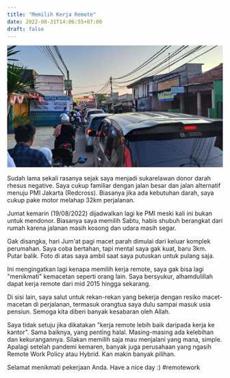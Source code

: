 ```yaml
---
title: "Memilih Kerja Remote"
date: 2022-08-31T14:06:55+07:00
draft: false
---
```


![Foto macet di hari itu](macet.jpeg)

Sudah lama sekali rasanya sejak saya menjadi sukarelawan donor darah rhesus negative. Saya cukup familiar dengan jalan besar dan jalan alternatif menuju PMI Jakarta (Redcross). Biasanya jika ada kebutuhan darah, saya cukup pake motor melahap 32km perjalanan.

Jumat kemarin (19/08/2022) dijadwalkan lagi ke PMI meski kali ini bukan untuk mendonor. Biasanya saya memilih Sabtu, habis shubuh berangkat dari rumah karena jalanan masih kosong dan udara masih segar.

Gak disangka, hari Jum'at pagi macet parah dimulai dari keluar komplek perumahan. Saya coba bertahan, tapi mental saya gak kuat, baru 3km. Putar balik. Foto di atas saya ambil saat saya putuskan untuk pulang saja.

Ini mengingatkan lagi kenapa memilih kerja remote, saya gak bisa lagi "menikmati" kemacetan seperti orang lain. Saya bersyukur, alhamdulillah dapat kerja remote dari mid 2015 hingga sekarang.

Di sisi lain, saya salut untuk rekan-rekan yang bekerja dengan resiko macet-macetan di perjalanan, termasuk orangtua saya dulu sampai masuk usia pensiun. Semoga kita diberi banyak kesabaran oleh Allah.

Saya tidak setuju jika dikatakan "kerja remote lebih baik daripada kerja ke kantor". Sama baiknya, yang penting halal. Masing-masing ada kelebihan dan kekurangannya. Silakan memilih saja mau menjalani yang mana, simple. Apalagi setelah pandemi kemaren, banyak juga perusahaan yang ngasih Remote Work Policy atau Hybrid. Kan makin banyak pilihan.

Selamat menikmati pekerjaan Anda. Have a nice day :)
#remotework

